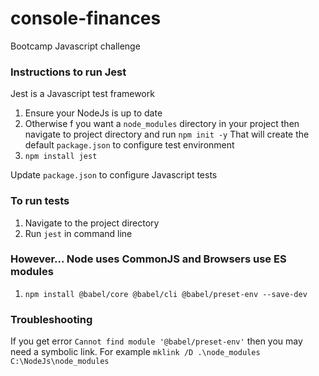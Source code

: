 # console-finances
Bootcamp Javascript challenge

### Instructions to run Jest

Jest is a Javascript test framework

1. Ensure your NodeJs is up to date
2. Otherwise f you want a `node_modules` directory in your project then navigate to project directory and run `npm init -y`
That will create the default `package.json` to configure test environment
4. `npm install jest`

Update `package.json` to configure Javascript tests

### To run tests

1. Navigate to the project directory
2. Run `jest` in command line

### However... Node uses CommonJS and Browsers use ES modules

1. `npm install @babel/core @babel/cli @babel/preset-env --save-dev`

### Troubleshooting

If you get error `Cannot find module '@babel/preset-env'` then you may need a symbolic link.
For example `mklink /D .\node_modules C:\NodeJs\node_modules`

